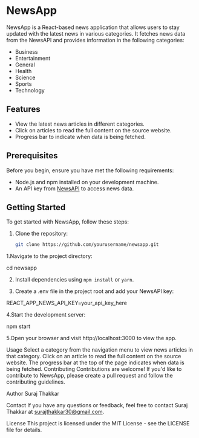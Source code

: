 # NewsApp

NewsApp is a React-based news application that allows users to stay updated with the latest news in various categories. It fetches news data from the NewsAPI and provides information in the following categories:

- Business
- Entertainment
- General
- Health
- Science
- Sports
- Technology

## Features

- View the latest news articles in different categories.
- Click on articles to read the full content on the source website.
- Progress bar to indicate when data is being fetched.

## Prerequisites

Before you begin, ensure you have met the following requirements:

- Node.js and npm installed on your development machine.
- An API key from [NewsAPI](https://newsapi.org/) to access news data.

## Getting Started

To get started with NewsApp, follow these steps:

1. Clone the repository:

   ```bash
   git clone https://github.com/yourusername/newsapp.git
   ```

1.Navigate to the project directory:

cd newsapp

2. Install dependencies using `npm install` or `yarn`.

3. Create a .env file in the project root and add your NewsAPI key:

REACT_APP_NEWS_API_KEY=your_api_key_here

4.Start the development server:

npm start

5.Open your browser and visit http://localhost:3000 to view the app.

Usage
Select a category from the navigation menu to view news articles in that category.
Click on an article to read the full content on the source website.
The progress bar at the top of the page indicates when data is being fetched.
Contributing
Contributions are welcome! If you'd like to contribute to NewsApp, please create a pull request and follow the contributing guidelines.

Author
Suraj Thakkar

Contact
If you have any questions or feedback, feel free to contact Suraj Thakkar at surajthakkar30@gmail.com.

License
This project is licensed under the MIT License - see the LICENSE file for details.
